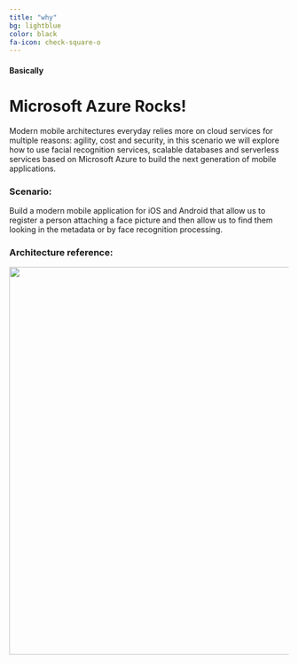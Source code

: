 ```yaml
---
title: "why"
bg: lightblue
color: black
fa-icon: check-square-o
---
```


#### Basically

# Microsoft Azure Rocks!

Modern mobile architectures everyday relies more on cloud services for multiple reasons: agility, cost and security, in this scenario we will explore how to use facial recognition services, scalable databases and serverless services based on Microsoft Azure to build the next generation of mobile applications.

### Scenario:
Build a modern mobile application for iOS and Android that allow us to register a person attaching a face picture and then allow us to find them looking in the metadata or by face recognition processing.

### Architecture reference:
<div style="text-align:center">
  <img src="http://rcervantes.me/azure-cognitive-hack-website/img/architecture.png" width="700" />
</div>
